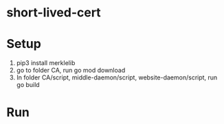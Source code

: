 # short-lived-cert

# Setup

1. pip3 install merklelib
2. go to folder CA, run go mod download
3. In folder CA/script, middle-daemon/script, website-daemon/script, run go build

# Run
